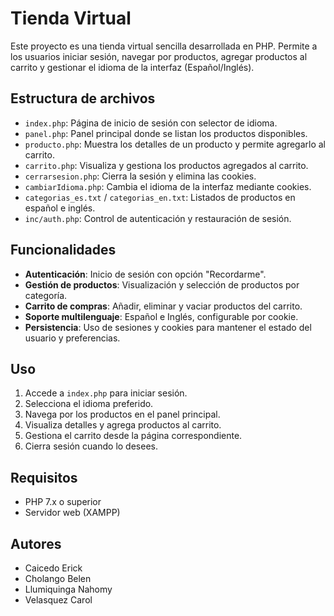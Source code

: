 # Tienda Virtual

Este proyecto es una tienda virtual sencilla desarrollada en PHP. Permite a los usuarios iniciar sesión, navegar por productos, agregar productos al carrito y gestionar el idioma de la interfaz (Español/Inglés).

## Estructura de archivos

- `index.php`: Página de inicio de sesión con selector de idioma.
- `panel.php`: Panel principal donde se listan los productos disponibles.
- `producto.php`: Muestra los detalles de un producto y permite agregarlo al carrito.
- `carrito.php`: Visualiza y gestiona los productos agregados al carrito.
- `cerrarsesion.php`: Cierra la sesión y elimina las cookies.
- `cambiarIdioma.php`: Cambia el idioma de la interfaz mediante cookies.
- `categorias_es.txt` / `categorias_en.txt`: Listados de productos en español e inglés.
- `inc/auth.php`: Control de autenticación y restauración de sesión.

## Funcionalidades

- **Autenticación**: Inicio de sesión con opción "Recordarme".
- **Gestión de productos**: Visualización y selección de productos por categoría.
- **Carrito de compras**: Añadir, eliminar y vaciar productos del carrito.
- **Soporte multilenguaje**: Español e Inglés, configurable por cookie.
- **Persistencia**: Uso de sesiones y cookies para mantener el estado del usuario y preferencias.

## Uso

1. Accede a `index.php` para iniciar sesión.
2. Selecciona el idioma preferido.
3. Navega por los productos en el panel principal.
4. Visualiza detalles y agrega productos al carrito.
5. Gestiona el carrito desde la página correspondiente.
6. Cierra sesión cuando lo desees.

## Requisitos

- PHP 7.x o superior
- Servidor web (XAMPP)

## Autores
- Caicedo Erick
- Cholango Belen
- Llumiquinga Nahomy
- Velasquez Carol
